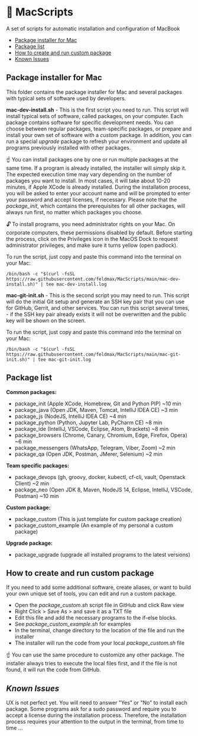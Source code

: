 #  MacScripts
A set of scripts for automatic installation and configuration of MacBook

- [Package installer for Mac](https://github.com/feldmax/MacScripts#package-installer-for-mac)
- [Package list](https://github.com/feldmax/MacScripts#package-list)
- [How to create and run custom package](https://github.com/feldmax/MacScripts#how-to-create-and-run-custom-package)
- [Known Issues](https://github.com/feldmax/MacScripts#known-issues)

## Package installer for Mac
This folder contains the package installer for Mac and several packages with typical sets of software 
used by developers.

**mac-dev-install.sh** -
This is the first script you need to run. This script will install typical sets of software, called packages, 
on your computer. Each package contains software for specific development needs. You can choose between 
regular packages, team-specific packages, or prepare and install your own set of software with a *custom* package. 
In addition, you can run a special *upgrade* package to refresh your environment and update all programs 
previously installed with other packages.

☝️ You can install packages one by one or run multiple packages at the same time. If a program is already installed, 
the installer will simply skip it. The expected execution time may vary depending on the number of packages you 
want to install. In most cases, it will take about 10-20 minutes, if Apple XCode is already installed.
During the installation process, you will be asked to enter your account name and will be prompted to enter
your password and accept licenses, if necessary. Please note that the *package_init*, which contains the 
prerequisites for all other packages, will always run first, no matter which packages you choose.

🔓  To install programs, you need administrator rights on your Mac. On corporate computers, these permissions
disabled by default. Before starting the process, click on the Privileges icon in the MacOS Dock to request
administrator privileges, and make sure it turns yellow (open padlock).

To run the script, just copy and paste this command into the terminal on your Mac:

    /bin/bash -c "$(curl -fsSL https://raw.githubusercontent.com/feldmax/MacScripts/main/mac-dev-install.sh)" | tee mac-dev-install.log


**mac-git-init.sh** -
This is the second script you may need to run. This script will do the initial Git setup and generate 
an SSH key pair that you can use for GitHub, Gerrit, and other services. You can run this script several times, -
if the SSH key pair already exists it will not be overwritten and the public key will  be shown on the screen.

To run the script, just copy and paste this command into the terminal on your Mac:

    /bin/bash -c "$(curl -fsSL https://raw.githubusercontent.com/feldmax/MacScripts/main/mac-git-init.sh)" | tee mac-git-init.log


## Package list

**Common packages:**
- package_init      (Apple XCode, Homebrew, Git and Python PIP)      ~10 min
- package_java      (Open JDK, Maven, Tomcat, IntelliJ IDEA CE)       ~3 min
- package_js        (NodeJS, IntelliJ IDEA CE)                        ~4 min
- package_python    (Python, Jupyter Lab, PyCharm CE)                 ~8 min
- package_ide       (IntelliJ, VSCode, Eclipse, Atom, Brackets)       ~8 min
- package_browsers  (Chrome, Canary, Chromium, Edge, Firefox, Opera)  ~6 min
- package_messengers        (WhatsApp, Telegram, Viber, Zoom)         ~2 min
- package_qa                (Open JDK, Postman, JMerer, Selenium)     ~2 min

**Team specific packages:**
- package_devops    (gh, groovy, docker, kubectl, cf-cli, vault, Openstack Client)      ~2 min
- package_neo       (Open JDK 8, Maven, NodeJS 14, Eclipse, IntelliJ, VSCode, Postman)  ~10 min

**Custom package:**
- package_custom            (This is just template for custom package creation)
- package_custom_example    (An example of my personal a custom package)

**Upgrade package:**
- package_upgrade   (upgrade all installed programs to the latest versions)


## How to create and run custom package

If you need to add some additional software, create aliases, or want to build your own unique set of tools, 
you can edit and run a custom package.

- Open the *package_custom.sh* script file in GitHub and click Raw view
- Right Click > Save As > and save it as a TXT file
- Edit this file and add the necessary programs to the if-else blocks.
- See *package_custom_example.sh* for examples
- In the terminal, change directory to the location of the file and run the installer
- The installer will run the code from your local *package_custom.sh* file

☝️ You can use the same procedure to customize any other package. The installer always tries to execute 
the local files first, and if the file is not found, it will run the code from GitHub.

## *Known Issues*

UX is not perfect yet. You will need to answer "Yes" or "No" to install each package.
Some programs ask for a sudo password and require you to accept a license during the installation process.
Therefore, the installation process requires your attention to the output in the terminal, from time to time ...










